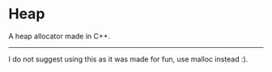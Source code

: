 # Heap
A heap allocator made in C++.

---

I do not suggest using this as it was made for fun, use malloc instead :).
